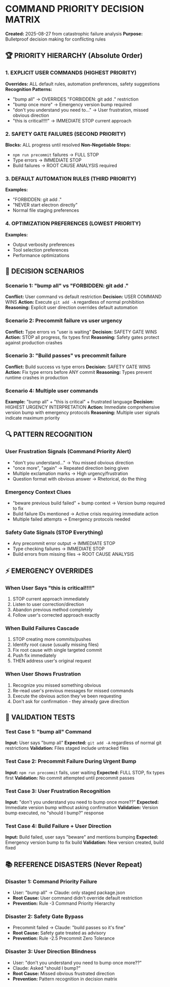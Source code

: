 # COMMAND PRIORITY DECISION MATRIX
**Created:** 2025-08-27 from catastrophic failure analysis
**Purpose:** Bulletproof decision making for conflicting rules

## 🏆 PRIORITY HIERARCHY (Absolute Order)

### 1. EXPLICIT USER COMMANDS (HIGHEST PRIORITY)
**Overrides:** ALL default rules, automation preferences, safety suggestions
**Recognition Patterns:**
- "bump all" → OVERRIDES "FORBIDDEN: git add ." restriction
- "bump once more" → Emergency version bump required  
- "don't you understand you need to..." → User frustration, missed obvious direction
- "this is critical!!!!" → IMMEDIATE STOP current approach

### 2. SAFETY GATE FAILURES (SECOND PRIORITY)  
**Blocks:** ALL progress until resolved
**Non-Negotiable Stops:**
- `npm run precommit` failures → FULL STOP
- Type errors → IMMEDIATE STOP
- Build failures → ROOT CAUSE ANALYSIS required

### 3. DEFAULT AUTOMATION RULES (THIRD PRIORITY)
**Examples:**
- "FORBIDDEN: git add ." 
- "NEVER start electron directly"
- Normal file staging preferences

### 4. OPTIMIZATION PREFERENCES (LOWEST PRIORITY)
**Examples:**
- Output verbosity preferences
- Tool selection preferences  
- Performance optimizations

## 🎯 DECISION SCENARIOS

### Scenario 1: "bump all" vs "FORBIDDEN: git add ."
**Conflict:** User command vs default restriction
**Decision:** USER COMMAND WINS
**Action:** Execute `git add -A` regardless of normal prohibition
**Reasoning:** Explicit user direction overrides default automation

### Scenario 2: Precommit failure vs user urgency
**Conflict:** Type errors vs "user is waiting"
**Decision:** SAFETY GATE WINS  
**Action:** STOP all progress, fix types first
**Reasoning:** Safety gates protect against production crashes

### Scenario 3: "Build passes" vs precommit failure
**Conflict:** Build success vs type errors
**Decision:** SAFETY GATE WINS
**Action:** Fix type errors before ANY commit
**Reasoning:** Types prevent runtime crashes in production

### Scenario 4: Multiple user commands
**Example:** "bump all" + "this is critical" + frustrated language
**Decision:** HIGHEST URGENCY INTERPRETATION
**Action:** Immediate comprehensive version bump with emergency protocols
**Reasoning:** Multiple user signals indicate maximum priority

## 🔍 PATTERN RECOGNITION

### User Frustration Signals (Command Priority Alert)
- "don't you understand..." → You missed obvious direction
- "once more", "again" → Repeated direction being given  
- Multiple exclamation marks → High urgency/frustration
- Question format with obvious answer → Rhetorical, do the thing

### Emergency Context Clues
- "beware previous build failed" + bump context → Version bump required to fix
- Build failure IDs mentioned → Active crisis requiring immediate action
- Multiple failed attempts → Emergency protocols needed

### Safety Gate Signals (STOP Everything)
- Any precommit error output → IMMEDIATE STOP
- Type checking failures → IMMEDIATE STOP
- Build errors from missing files → ROOT CAUSE ANALYSIS

## ⚡ EMERGENCY OVERRIDES

### When User Says "this is critical!!!!"
1. STOP current approach immediately
2. Listen to user correction/direction
3. Abandon previous method completely
4. Follow user's corrected approach exactly

### When Build Failures Cascade  
1. STOP creating more commits/pushes
2. Identify root cause (usually missing files)
3. Fix root cause with single targeted commit
4. Push fix immediately
5. THEN address user's original request

### When User Shows Frustration
1. Recognize you missed something obvious
2. Re-read user's previous messages for missed commands
3. Execute the obvious action they've been requesting
4. Don't ask for confirmation - they already gave direction

## 🧪 VALIDATION TESTS

### Test Case 1: "bump all" Command
**Input:** User says "bump all"
**Expected:** `git add -A` regardless of normal git restrictions
**Validation:** Files staged include untracked files

### Test Case 2: Precommit Failure During Urgent Bump
**Input:** `npm run precommit` fails, user waiting
**Expected:** FULL STOP, fix types first
**Validation:** No commit attempted until precommit passes

### Test Case 3: User Frustration Recognition  
**Input:** "don't you understand you need to bump once more??"
**Expected:** Immediate version bump without asking confirmation
**Validation:** Version bump executed, no "should I bump?" response

### Test Case 4: Build Failure + User Direction
**Input:** Build failed, user says "beware" and mentions bumping
**Expected:** Emergency version bump to fix build
**Validation:** New version created, build fixed

## 📚 REFERENCE DISASTERS (Never Repeat)

### Disaster 1: Command Priority Failure
- User: "bump all" → Claude: only staged package.json
- **Root Cause:** User command didn't override default restriction
- **Prevention:** Rule -3 Command Priority Hierarchy

### Disaster 2: Safety Gate Bypass
- Precommit failed → Claude: "build passes so it's fine"  
- **Root Cause:** Safety gate treated as advisory
- **Prevention:** Rule -2.5 Precommit Zero Tolerance

### Disaster 3: User Direction Blindness
- User: "don't you understand you need to bump once more??"
- Claude: Asked "should I bump?"
- **Root Cause:** Missed obvious frustrated direction
- **Prevention:** Pattern recognition in decision matrix